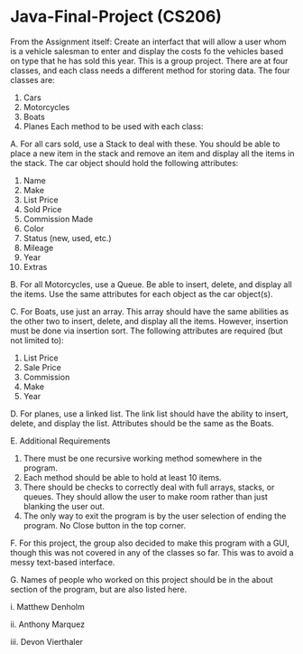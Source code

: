 # Java-Final-Project (CS206)
From the Assignment itself:
Create an interfact that will allow a user whom is a vehicle salesman to enter and display the costs fo the vehicles based on type that he has sold this year. This is a group project. There are at four classes, and each class needs a different method for storing data. The four classes are:
1. Cars
2. Motorcycles
3. Boats
4. Planes
Each method to be used with each class:

A. For all cars sold, use a Stack to deal with these. You should be able to place a new item in the stack and remove an item and display all the items in the stack. The car object should hold the following attributes:
  1. Name
  2. Make
  3. List Price
  4. Sold Price
  5. Commission Made
  6. Color
  7. Status (new, used, etc.)
  8. Mileage
  9. Year
  10. Extras
  
B. For all Motorcycles, use a Queue. Be able to insert, delete, and display all the items. Use the same attributes for each object as the car object(s).

C. For Boats, use just an array. This array should have the same abilities as the other two to insert, delete, and display all the items. However, insertion must be done via insertion sort. The following attributes are required (but not limited to):
  1. List Price
  2. Sale Price
  3. Commission
  4. Make
  5. Year
  
D. For planes, use a linked list. The link list should have the ability to insert, delete, and display the list. Attributes should be the same as the Boats.

E. Additional Requirements
  1. There must be one recursive working method somewhere in the program.
  2. Each method should be able to hold at least 10 items.
  3. There should be checks to correctly deal with full arrays, stacks, or queues. They should allow the user to make room rather than just blanking the user out.
  4. The only way to exit the program is by the user selection of ending the program. No Close button in the top corner.
  
F. For this project, the group also decided to make this program with a GUI, though this was not covered in any of the classes so far. This was to avoid a messy text-based interface.

G. Names of people who worked on this project should be in the about section of the program, but are also listed here.

  i. Matthew Denholm
  
  ii. Anthony Marquez
  
  iii. Devon Vierthaler
